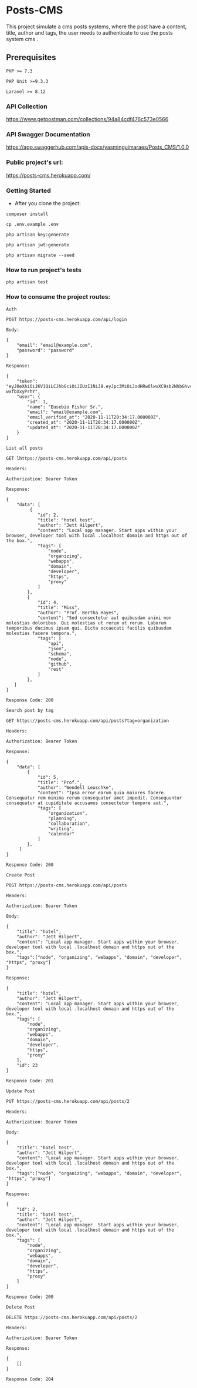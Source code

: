 # Posts-CMS

This project simulate a cms posts systems, where the post have a content, title, author and tags, the user needs to authenticate to use the posts system cms .

## Prerequisites

```
PHP >= 7.3
```

```
PHP Unit >=9.3.3
```

```
Laravel >= 8.12
```


### API Collection

https://www.getpostman.com/collections/94a84cdf476c573e0566

### API Swagger Documentation

https://app.swaggerhub.com/apis-docs/yasminguimaraes/Posts_CMS/1.0.0

### Public project's url: 

https://posts-cms.herokuapp.com/

### Getting Started

- After you clone the project: 

```
composer install
```

```
cp .env.example .env
```

```
php artisan key:generate
```

```
php artisan jwt:generate
```

```
php artisan migrate --seed
```

### How to run project's tests

```
php artisan test
```

### How to consume the project routes: 

```
Auth
```

```
POST https://posts-cms.herokuapp.com/api/login
```

```
Body: 
```

```
{
    "email": "email@example.com",
    "password": "password"
}
```

```
Response: 
```

```
{
    "token": "eyJ0eXAiOiJKV1QiLCJhbGciOiJIUzI1NiJ9.eyJpc3MiOiJodHRwOlwvXC9sb2NhbGhvc3Q6ODAwMFwvYXBpXC9sb2dpbiIsImlhdCI6MTYwNTM0OTA2OSwiZXhwIjoxNjA1MzUyNjY5LCJuYmYiOjE2MDUzNDkwNjksImp0aSI6Im9rRmw5MjdsSEJqSDJhOEQiLCJzdWIiOjEsInBydiI6IjIzYmQ1Yzg5NDlmNjAwYWRiMzllNzAxYzQwMDg3MmRiN2E1OTc2ZjcifQ.fW_wZSbZZogCZMIWnMBpttassvGUMQV-wxfbXxyPrhY",
    "user": {
        "id": 1,
        "name": "Eusebio Fisher Sr.",
        "email": "email@example.com",
        "email_verified_at": "2020-11-11T20:34:17.000000Z",
        "created_at": "2020-11-11T20:34:17.000000Z",
        "updated_at": "2020-11-11T20:34:17.000000Z"
    }
}
```

```
List all posts
```

```
GET lhttps://posts-cms.herokuapp.com/api/posts
```

```
Headers:
```

```
Authorization: Bearer Token
```

```
Response:
```

```
{
    "data": [
         {
            "id": 2,
            "title": "hotel test",
            "author": "Jett Hilpert",
            "content": "Local app manager. Start apps within your browser, developer tool with local .localhost domain and https out of the box.",
            "tags": [
                "node",
                "organizing",
                "webapps",
                "domain",
                "developer",
                "https",
                "proxy"
            ]
        },
        {
            "id": 4,
            "title": "Miss",
            "author": "Prof. Bertha Hayes",
            "content": "Sed consectetur aut quibusdam animi non molestias doloribus. Qui molestias ut rerum ut rerum. Laborum temporibus ducimus ipsam qui. Dicta occaecati facilis quibusdam molestias facere tempora.",
            "tags": [
                "api",
                "json",
                "schema",
                "node",
                "github",
                "rest"
            ]
        },
   ]
}
```

```
Response Code: 200
```

```
Search post by tag
```

```
GET https://posts-cms.herokuapp.com/api/posts?tag=organization
```

```
Headers:
```

```
Authorization: Bearer Token
```

```
Response:
```

```
{
    "data": [
        {
            "id": 5,
            "title": "Prof.",
            "author": "Wendell Leuschke",
            "content": "Ipsa error earum quia maiores facere. Consequatur rem minima rerum consequatur amet impedit. Consequuntur consequatur at cupiditate accusamus consectetur tempore aut.",
            "tags": [
                "organization",
                "planning",
                "collaboration",
                "writing",
                "calendar"
            ]
        },
     ]
}
```

```
Response Code: 200
```

```
Create Post
```

```
POST https://posts-cms.herokuapp.com/api/posts
```

```
Headers:
```

```
Authorization: Bearer Token
```

```
Body:
```

```
{ 
    "title": "hotel",
    "author": "Jett Hilpert",
    "content": "Local app manager. Start apps within your browser, developer tool with local .localhost domain and https out of the box.",
    "tags":["node", "organizing", "webapps", "domain", "developer", "https", "proxy"]
}
```

```
Response:
```

```
{
    "title": "hotel",
    "author": "Jett Hilpert",
    "content": "Local app manager. Start apps within your browser, developer tool with local .localhost domain and https out of the box.",
    "tags": [
        "node",
        "organizing",
        "webapps",
        "domain",
        "developer",
        "https",
        "proxy"
    ],
    "id": 23
}
```

```
Response Code: 201
```

```
Update Post
```

```
PUT https://posts-cms.herokuapp.com/api/posts/2
```

```
Headers:
```

```
Authorization: Bearer Token
```

```
Body:
```

```
{ 
    "title": "hotel test",
    "author": "Jett Hilpert",
    "content": "Local app manager. Start apps within your browser, developer tool with local .localhost domain and https out of the box.",
    "tags":["node", "organizing", "webapps", "domain", "developer", "https", "proxy"]
}
```

```
Response:
```

```
{
    "id": 2,
    "title": "hotel test",
    "author": "Jett Hilpert",
    "content": "Local app manager. Start apps within your browser, developer tool with local .localhost domain and https out of the box.",
    "tags": [
        "node",
        "organizing",
        "webapps",
        "domain",
        "developer",
        "https",
        "proxy"
    ]
}
```

```
Response Code: 200
```

```
Delete Post
```

```
DELETE https://posts-cms.herokuapp.com/api/posts/2
```

```
Headers:
```

```
Authorization: Bearer Token
```

```
Response:
```

```
{
    []
}
```

```
Response Code: 204
```
